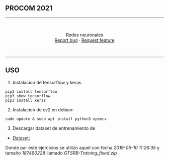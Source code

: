 ## PROCOM 2021
---

</br>
<p align="center">


  <p align="center">
    Redes neuronales
    <br>
    <a href="https://reponame/issues/new?template=bug.md">Report bug</a>
    ·
    <a href="https://reponame/issues/new?template=feature.md&labels=feature">Request feature</a>
  </p>
</p>

</br>

---

## USO

1. Instalacion de tensorflow y keras

```
pip3 install tensorflow
pip3 show tensorflow
pip3 install keras
```

2. Instalacion de cv2 en debian:

```
sudo update & sudo apt install python3-opencv
```

3. Descargar dataset de entrenamiento de

- [Dataset: ](https://sid.erda.dk/public/archives/daaeac0d7ce1152aea9b61d9f1e19370/published-archive.html)
 
 Donde par este ejercicios se utilizo aquel con fecha *2019-05-10 11:26:35* y tamaño *187490228* llamado 
*GTSRB-Training_fixed.zip*

